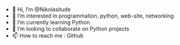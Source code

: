 - 👋 Hi, I’m @Nikolasitude
- 👀 I’m interested in programmation, python, web-site, networking
- 🌱 I’m currently learning Python
- 💞️ I’m looking to collaborate on Python projects
- 📫 How to reach me : Github

<!---
Nikolasitude/Nikolasitude is a ✨ special ✨ repository because its `README.md` (this file) appears on your GitHub profile.
You can click the Preview link to take a look at your changes.
--->
